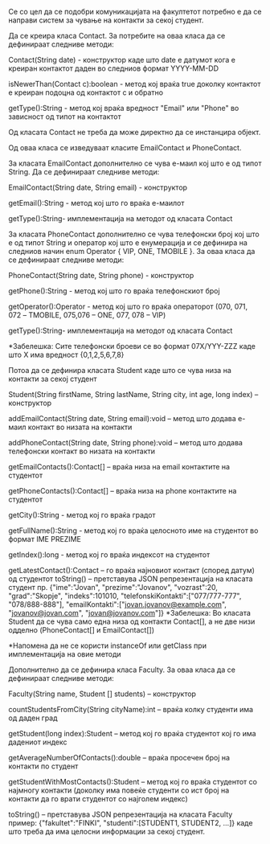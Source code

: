 Се со цел да се подобри комуникацијата на факултетот потребно е да се направи систем за чување на контакти за секој студент.

Да се креира класа Contact. За потребите на оваа класа да се дефинираат следниве методи:

Contact(String date) - конструктор каде што date е датумот кога е креиран контактот даден во следниов формат YYYY-MM-DD

isNewerThan(Contact c):boolean - метод кој враќа true доколку контактот е креиран подоцна од контактот c и обратно

getType():String - метод кој враќа вредност "Email" или "Phone" во зависност од типот на контактот

Од класата Contact не треба да може директно да се инстанцира објект.

Од оваа класа се изведуваат класите EmailContact и PhoneContact.

За класата EmailContact дополнително се чува e-маил кој што е од типот String. Да се дефинираат следниве методи:

EmailContact(String date, String email) - конструктор

getEmail():String - метод кој што го враќа е-маилот

getType():String- имплементација на методот од класата Contact

За класата PhoneContact дополнително се чува телефонски број кој што е од типот String и оператор кој што е енумерација и се дефинира на следниов 
начин enum Operator { VIP, ONE, TMOBILE }. За оваа класа да се дефинираат следниве методи:

PhoneContact(String date, String phone) - конструктор

getPhone():String - метод кој што го враќа телефонскиот број

getOperator():Operator - метод кој што го враќа операторот (070, 071, 072 – TMOBILE, 075,076 – ONE, 077, 078 – VIP)

getType():String- имплементација на методот од класата Contact

*Забелешка: Сите телефонски броеви се во формат 07X/YYY-ZZZ каде што X има вредност {0,1,2,5,6,7,8}

Потоа да се дефинира класата Student каде што се чува низа на контакти за секој студент

Student(String firstName, String lastName, String city, int age, long index) – конструктор

addEmailContact(String date, String email):void – метод што додава е-маил контакт во низата на контакти

addPhoneContact(String date, String phone):void – метод што додава телефонски контакт во низата на контакти

getEmailContacts():Contact[] – враќа низа на email контактите на студентот

getPhoneContacts():Contact[] – враќа низа на phone контактите на студентот

getCity():String - метод кој го враќа градот

getFullName():String - метод кој го враќа целосното име на студентот во формат IME PREZIME

getIndex():long - метод кој го враќа индексот на студентот

getLatestContact():Contact – го враќа најновиот контакт (според датум) од студентот
toString() – претставува JSON репрезентација на класата студент пр. {"ime":"Jovan", "prezime":"Jovanov", "vozrast":20, "grad":"Skopje", "indeks":101010, "telefonskiKontakti":["077/777-777", "078/888-888"], "emailKontakti":["jovan.jovanov@example.com", "jovanov@jovan.com", "jovan@jovanov.com"]}
*Забелешка: Во класата Student да се чува само една низа од контакти Contact[], а не две низи одделно (PhoneContact[] и EmailContact[])

*Напомена да не се користи instanceOf или getClass при имплементација на овие методи

Дополнително да се дефинира класа Faculty. За оваа класа да се дефинираат следниве методи:

Faculty(String name, Student [] students) – конструктор

countStudentsFromCity(String cityName):int – враќа колку студенти има од даден град

getStudent(long index):Student – метод кој го враќа студентот кој го има дадениот индекс

getAverageNumberOfContacts():double – враќа просечен број на контакти по студент

getStudentWithMostContacts():Student – метод кој го враќа студентот со најмногу контакти (доколку има повеќе студенти со ист број на контакти да го врати студентот со најголем индекс)

toString() – претставува JSON репрезентација на класата Faculty пример: {"fakultet":"FINKI", "studenti":[STUDENT1, STUDENT2, ...]} каде што треба да има целосни информации за секој студент.
